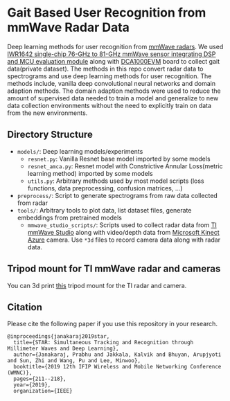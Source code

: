 # Gait Based User Recognition from mmWave Radar Data
Deep learning methods for user recognition from [mmWave radars](https://www.ti.com/sensors/mmwave-radar/overview.html). We used [IWR1642 single-chip 76-GHz to 81-GHz mmWave sensor integrating DSP and MCU evaluation module](https://www.ti.com/tool/IWR1642BOOST) along with [DCA1000EVM](https://www.ti.com/tool/DCA1000EVM) board to collect gait data(private dataset). The methods in this repo convert
radar data to spectrograms and use deep learning methods for user recognition. The methods include, vanilla deep convolutional neural networks and domain adaption methods. The domain adaption methods were used to reduce the amount of supervised data needed to train a model and generalize to new data collection environments without the need to explicitly train on data from the new environments.

## Directory Structure
- `models/`: Deep learning models/experiments
  - `resnet.py`: Vanilla Resnet base model imported by some models
  - `resnet_amca.py`: Resnet model with Constrictive Annular Loss(metric learning method) imported by some models
  - `utils.py`: Arbitrary methods used by most model scripts (loss functions, data preprocessing, confusion matrices, ...)
- `preprocess/`: Script to generate spectrograms from raw data collected from radar
- `tools/`: Arbitrary tools to plot data, list dataset files, generate
            embeddings from pretrained models
  - `mmwave_studio_scripts/`: Scripts used to collect radar data from [TI mmWave Studio](https://www.ti.com/tool/MMWAVE-STUDIO) along with video/depth data from [Microsoft Kinect Azure](https://azure.microsoft.com/en-us/services/kinect-dk/) camera. Use `*3d` files to record camera data along with radar data.
        
## Tripod mount for TI mmWave radar and cameras
You can 3d print [this](https://www.thingiverse.com/thing:3780598) tripod mount for the TI radar and camera.
        
## Citation
Please cite the following paper if you use this repository in your research.
```
@inproceedings{janakaraj2019star,
  title={STAR: Simultaneous Tracking and Recognition through Millimeter Waves and Deep Learning},
  author={Janakaraj, Prabhu and Jakkala, Kalvik and Bhuyan, Arupjyoti and Sun, Zhi and Wang, Pu and Lee, Minwoo},
  booktitle={2019 12th IFIP Wireless and Mobile Networking Conference (WMNC)},
  pages={211--218},
  year={2019},
  organization={IEEE}
```

